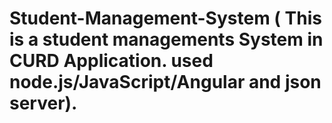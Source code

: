 # Student-Management-System ( This is a student managements System in CURD Application. used node.js/JavaScript/Angular and json server).
